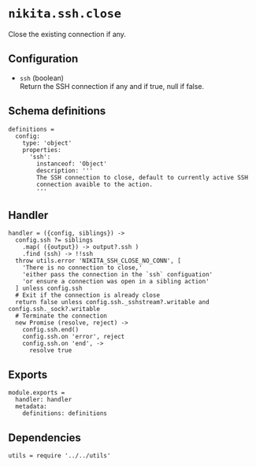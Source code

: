 
# `nikita.ssh.close`

Close the existing connection if any.

## Configuration

* `ssh` (boolean)   
  Return the SSH connection if any and if true, null if false.

## Schema definitions

    definitions =
      config:
        type: 'object'
        properties:
          'ssh':
            instanceof: 'Object'
            description: '''
            The SSH connection to close, default to currently active SSH
            connection avaible to the action.
            '''

## Handler

    handler = ({config, siblings}) ->
      config.ssh ?= siblings
        .map( ({output}) -> output?.ssh )
        .find (ssh) -> !!ssh
      throw utils.error 'NIKITA_SSH_CLOSE_NO_CONN', [
        'There is no connection to close,'
        'either pass the connection in the `ssh` configuation'
        'or ensure a connection was open in a sibling action'
      ] unless config.ssh
      # Exit if the connection is already close
      return false unless config.ssh._sshstream?.writable and config.ssh._sock?.writable
      # Terminate the connection
      new Promise (resolve, reject) ->
        config.ssh.end()
        config.ssh.on 'error', reject
        config.ssh.on 'end', ->
          resolve true

## Exports

    module.exports =
      handler: handler
      metadata:
        definitions: definitions
        
## Dependencies

    utils = require '../../utils'
